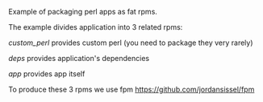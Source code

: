 Example of packaging perl apps as fat rpms.

The example divides application into 3 related rpms:

_custom_perl_ provides custom perl (you need to package they very rarely)

_deps_ provides application's dependencies

_app_ provides app itself

To produce these 3 rpms we use fpm https://github.com/jordansissel/fpm

